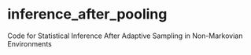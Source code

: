 # inference_after_pooling
Code for Statistical Inference After Adaptive Sampling in Non-Markovian Environments
